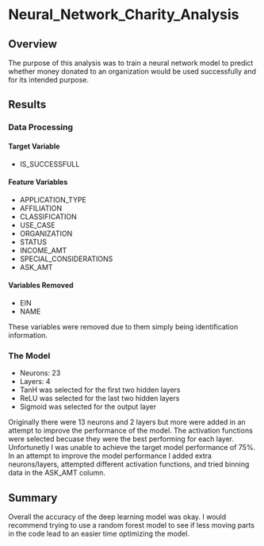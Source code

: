 # Neural_Network_Charity_Analysis
## Overview
The purpose of this analysis was to train a neural network model to predict whether money donated to an organization would be used successfully and for its intended purpose.
## Results
### Data Processing
#### Target Variable
 - IS_SUCCESSFULL
#### Feature Variables
- APPLICATION_TYPE
- AFFILIATION      
- CLASSIFICATION         
- USE_CASE                  
- ORGANIZATION                 
- STATUS                      
- INCOME_AMT                  
- SPECIAL_CONSIDERATIONS
- ASK_AMT
#### Variables Removed
- EIN
- NAME

These variables were removed due to them simply being identification information.
### The Model
- Neurons: 23
- Layers: 4
- TanH was selected for the first two hidden layers
- ReLU was selected for the last two hidden layers
- Sigmoid was selected for the output layer

Originally there were 13 neurons and 2 layers but more were added in an attempt to improve the performance of the model. The activation functions were selected becuase they were the best performing for each layer. Unfortunetly I was unable to achieve the target model performance of 75%. In an attempt to improve the model performance I added extra neurons/layers, attempted different activation functions, and tried binning data in the ASK_AMT column.
## Summary
Overall the accuracy of the deep learning model was okay. I would recommend trying to use a random forest model to see if less moving parts in the code lead to an easier time optimizing the model.
